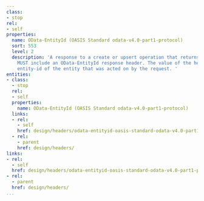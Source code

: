 ```yaml
---
class:
- stop
rel:
- self
properties:
  name: OData-EntityId (OASIS Standard odata-v4.0-part1-protocol)
  sort: 553
  level: 2
  description: 'A response to a create or upsert operation that returns 204 No Content
    MUST include an OData-EntityId response header. The value of the header is the
    entity-id of the entity that was acted on by the request. '
entities:
- class:
  - stop
  rel:
  - self
  properties:
    name: OData-EntityId (OASIS Standard odata-v4.0-part1-protocol)
  links:
  - rel:
    - self
    href: design/headers/odata-entityid-oasis-standard-odata-v4.0-part1-protocol.md
  - rel:
    - parent
    href: design/headers/
links:
- rel:
  - self
  href: design/headers/odata-entityid-oasis-standard-odata-v4.0-part1-protocol.md
- rel:
  - parent
  href: design/headers/
...
```

